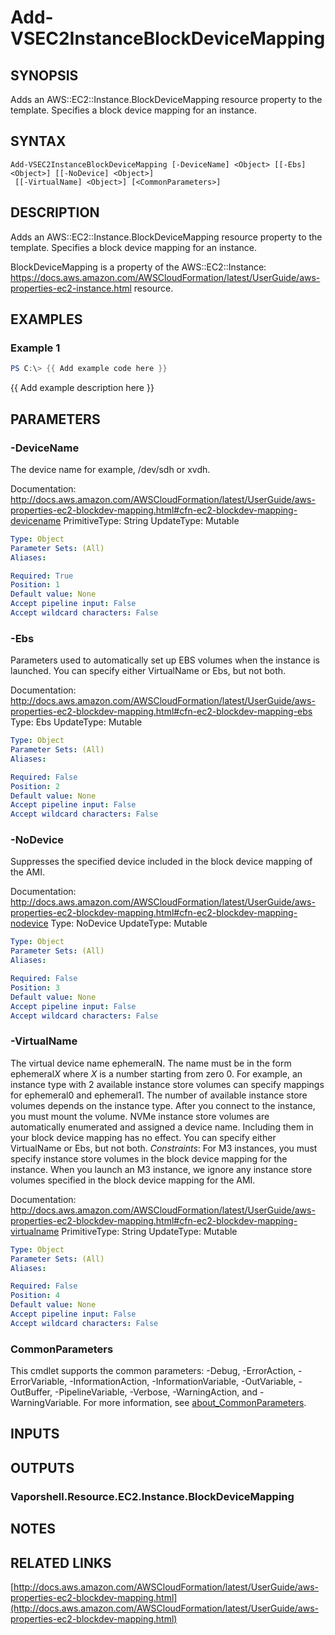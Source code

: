 # Add-VSEC2InstanceBlockDeviceMapping

## SYNOPSIS
Adds an AWS::EC2::Instance.BlockDeviceMapping resource property to the template.
Specifies a block device mapping for an instance.

## SYNTAX

```
Add-VSEC2InstanceBlockDeviceMapping [-DeviceName] <Object> [[-Ebs] <Object>] [[-NoDevice] <Object>]
 [[-VirtualName] <Object>] [<CommonParameters>]
```

## DESCRIPTION
Adds an AWS::EC2::Instance.BlockDeviceMapping resource property to the template.
Specifies a block device mapping for an instance.

BlockDeviceMapping is a property of the AWS::EC2::Instance: https://docs.aws.amazon.com/AWSCloudFormation/latest/UserGuide/aws-properties-ec2-instance.html resource.

## EXAMPLES

### Example 1
```powershell
PS C:\> {{ Add example code here }}
```

{{ Add example description here }}

## PARAMETERS

### -DeviceName
The device name for example, /dev/sdh or xvdh.

Documentation: http://docs.aws.amazon.com/AWSCloudFormation/latest/UserGuide/aws-properties-ec2-blockdev-mapping.html#cfn-ec2-blockdev-mapping-devicename
PrimitiveType: String
UpdateType: Mutable

```yaml
Type: Object
Parameter Sets: (All)
Aliases:

Required: True
Position: 1
Default value: None
Accept pipeline input: False
Accept wildcard characters: False
```

### -Ebs
Parameters used to automatically set up EBS volumes when the instance is launched.
You can specify either VirtualName or Ebs, but not both.

Documentation: http://docs.aws.amazon.com/AWSCloudFormation/latest/UserGuide/aws-properties-ec2-blockdev-mapping.html#cfn-ec2-blockdev-mapping-ebs
Type: Ebs
UpdateType: Mutable

```yaml
Type: Object
Parameter Sets: (All)
Aliases:

Required: False
Position: 2
Default value: None
Accept pipeline input: False
Accept wildcard characters: False
```

### -NoDevice
Suppresses the specified device included in the block device mapping of the AMI.

Documentation: http://docs.aws.amazon.com/AWSCloudFormation/latest/UserGuide/aws-properties-ec2-blockdev-mapping.html#cfn-ec2-blockdev-mapping-nodevice
Type: NoDevice
UpdateType: Mutable

```yaml
Type: Object
Parameter Sets: (All)
Aliases:

Required: False
Position: 3
Default value: None
Accept pipeline input: False
Accept wildcard characters: False
```

### -VirtualName
The virtual device name ephemeralN.
The name must be in the form ephemeral*X* where *X* is a number starting from zero 0.
For example, an instance type with 2 available instance store volumes can specify mappings for ephemeral0 and ephemeral1.
The number of available instance store volumes depends on the instance type.
After you connect to the instance, you must mount the volume.
NVMe instance store volumes are automatically enumerated and assigned a device name.
Including them in your block device mapping has no effect.
You can specify either VirtualName or Ebs, but not both.
*Constraints*: For M3 instances, you must specify instance store volumes in the block device mapping for the instance.
When you launch an M3 instance, we ignore any instance store volumes specified in the block device mapping for the AMI.

Documentation: http://docs.aws.amazon.com/AWSCloudFormation/latest/UserGuide/aws-properties-ec2-blockdev-mapping.html#cfn-ec2-blockdev-mapping-virtualname
PrimitiveType: String
UpdateType: Mutable

```yaml
Type: Object
Parameter Sets: (All)
Aliases:

Required: False
Position: 4
Default value: None
Accept pipeline input: False
Accept wildcard characters: False
```

### CommonParameters
This cmdlet supports the common parameters: -Debug, -ErrorAction, -ErrorVariable, -InformationAction, -InformationVariable, -OutVariable, -OutBuffer, -PipelineVariable, -Verbose, -WarningAction, and -WarningVariable. For more information, see [about_CommonParameters](http://go.microsoft.com/fwlink/?LinkID=113216).

## INPUTS

## OUTPUTS

### Vaporshell.Resource.EC2.Instance.BlockDeviceMapping
## NOTES

## RELATED LINKS

[http://docs.aws.amazon.com/AWSCloudFormation/latest/UserGuide/aws-properties-ec2-blockdev-mapping.html](http://docs.aws.amazon.com/AWSCloudFormation/latest/UserGuide/aws-properties-ec2-blockdev-mapping.html)

